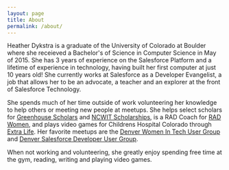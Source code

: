 ```yaml
---
layout: page
title: About
permalink: /about/
---
```


Heather Dykstra is a graduate of the University of Colorado at Boulder where she receieved a Bachelor's of Science in Computer Science in May of 2015. She has 3 years of experience on the Salesforce Platform and a lifetime of experience in technology, having built her first computer at just 10 years old!  She currently works at Salesforce as a Developer Evangelist, a job that allows her to be an advocate, a teacher and an explorer at the front of Salesforce Technology. 

She spends much of her time outside of work volunteering her knowledge to help others or meeting new people at meetups. She helps select scholars for [Greenhouse Scholars](https://greenhousescholars.org/) and [NCWIT Scholarships](https://www.aspirations.org/), is a RAD Coach for [RAD Women](http://radwomen.org/), and plays video games for Childrens Hospital Colorado through [Extra Life](https://www.extra-life.org/index.cfm?fuseaction=donorDrive.participant&participantID=296964). Her favorite meetups are the [Denver Women In Tech User Group](https://success.salesforce.com/featuredGroupDetail?id=a1z30000006IDf0AAG#a0L3000000Rq7PyEAJ) and [Denver Salesforce Developer User Group](https://www.meetup.com/Denver-Salesforce-Platform-Developer-User-Group/).

When not working and volunteering, she greatly enjoy spending free time at the gym, reading, writing and playing video games.  